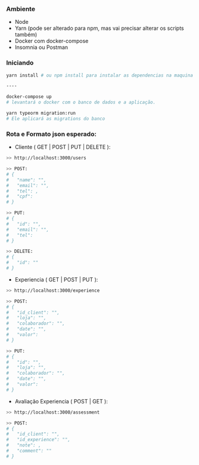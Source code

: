 ### Ambiente

* Node
* Yarn (pode ser alterado para npm, mas vai precisar alterar os scripts também)
* Docker com docker-compose
* Insomnia ou Postman

### Iniciando 

```bash
yarn install # ou npm install para instalar as dependencias na maquina para modo desenvolvedor

----

docker-compose up
# levantará o docker com o banco de dados e a aplicação.

yarn typeorm migration:run
# Ele aplicará as migrations do banco
```

### Rota e Formato json esperado:

* Cliente ( GET | POST | PUT | DELETE ):

``` bash
>> http://localhost:3000/users

>> POST:
# {
#	"name": "",
#	"email": "",
#	"tel": ,
#	"cpf":
# }

>> PUT:
# {
#	"id": "",
#	"email": "",
#	"tel": 
# }

>> DELETE:
# {
#	"id": ""
# }
```

* Experiencia ( GET | POST | PUT ):

``` bash
>> http://localhost:3000/experience

>> POST:
# {
#	"id_client": "",
#	"loja": "",
#	"colaborador": "",
#	"date": "",
#	"valor": 
# }

>> PUT:
# {
#	"id": "",
#	"loja": "",
#	"colaborador": "",
#	"date": "",
#	"valor": 
# }
```


* Avaliação Experiencia ( POST | GET ):

``` bash
>> http://localhost:3000/assessment

>> POST:
# {
#	"id_client": "",
#	"id_experience": "",
#	"note": ,
#	"comment": ""
# }
```
